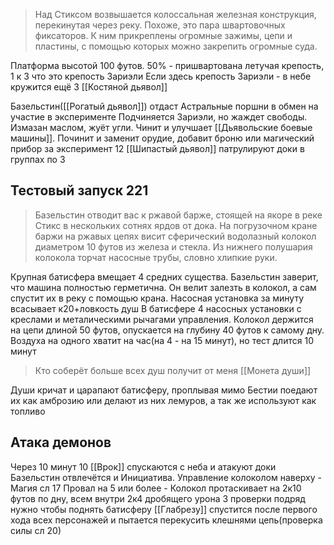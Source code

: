 >Над Стиксом возвышается колоссальная железная конструкция, перекинутая через реку.
>Похоже, это пара швартовочных фиксаторов.
>К ним прикреплены огромные зажимы, цепи и пластины, с помощью которых можно закрепить огромные суда.

Платформа высотой 100 футов.
50% - пришвартована летучая крепость, 1 к 3 что это крепость Зариэли
Если здесь крепость Зариэли - в небе кружится ещё 3 [[Костяной дьявол]]

Базельстин([[Рогатый дьявол]]) отдаст Астральные поршни в обмен на участие в эксперименте
Подчиняется Зариэли, но жаждет свободы.
Измазан маслом, жуёт угли. Чинит и улучшает [[Дьявольские боевые машины]].
Починит и заменит орудие, добавит броню или магический прибор за эксперимент
12 [[Шипастый дьявол]] патрулируют доки в группах по 3

## Тестовый запуск 221
> Базельстин отводит вас к ржавой барже, стоящей на якоре в реке Стикс в нескольких сотнях ярдов от дока.
> На погрузочном кране баржи на ржавых цепях висит сферический водолазный колокол диаметром 10 футов из железа и стекла.
> Из нижнего полушария колокола торчат насосные трубы, словно хлипкие руки.

Крупная батисфера вмещает 4 средних существа. Базельстин заверит, что машина полностью герметична.
Он велит залезть в колокол, а сам спустит их в реку с помощью крана.
Насосная установка за минуту всасывает к20+ловкость душ
В батисфере 4 насосных установки с креслами и металическими рычагами управления.
Колокол держится на цепи длиной 50 футов, опускается на глубину 40 футов к самому дну.
Воздуха на одного хватит на час(на 4 - на 15 минут), но тест длится 10 минут

> Кто соберёт больше всех душ получит от меня [[Монета души]]

Души кричат и царапают батисферу, проплывая мимо
Бестии поедают их как амброзию или делают из них лемуров, а так же используют как топливо

## Атака демонов
Через 10 минут 10 [[Врок]] спускаются с неба и атакуют доки
Базельстин отвлечётся и Инициатива.
Управление колоколом наверху - Магия сл 17
Провал на 5 или более - Колокол протаскивает на 2к10 футов по дну, всем внутри 2к4 дробящего урона
3 проверки подряд нужно чтобы поднять батисферу
[[Глабрезу]] спустится после первого хода всех персонажей и пытается перекусить клешнями цепь(проверка силы сл 20)